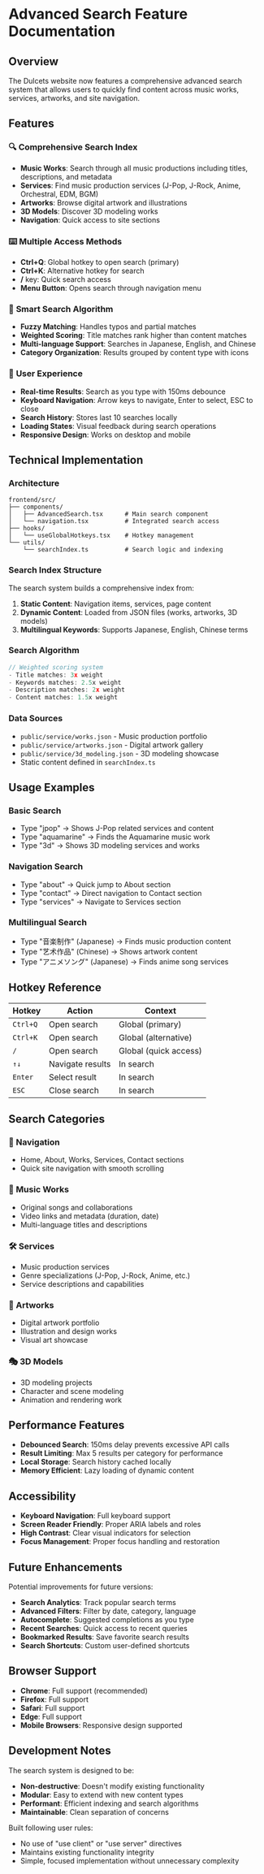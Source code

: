 # Advanced Search Feature Documentation

## Overview

The Dulcets website now features a comprehensive advanced search system that allows users to quickly find content across music works, services, artworks, and site navigation.

## Features

### 🔍 **Comprehensive Search Index**
- **Music Works**: Search through all music productions including titles, descriptions, and metadata
- **Services**: Find music production services (J-Pop, J-Rock, Anime, Orchestral, EDM, BGM)
- **Artworks**: Browse digital artwork and illustrations 
- **3D Models**: Discover 3D modeling works
- **Navigation**: Quick access to site sections

### ⌨️ **Multiple Access Methods**
- **Ctrl+Q**: Global hotkey to open search (primary)
- **Ctrl+K**: Alternative hotkey for search
- **/** key: Quick search access
- **Menu Button**: Opens search through navigation menu

### 🎯 **Smart Search Algorithm**
- **Fuzzy Matching**: Handles typos and partial matches
- **Weighted Scoring**: Title matches rank higher than content matches
- **Multi-language Support**: Searches in Japanese, English, and Chinese
- **Category Organization**: Results grouped by content type with icons

### 📱 **User Experience**
- **Real-time Results**: Search as you type with 150ms debounce
- **Keyboard Navigation**: Arrow keys to navigate, Enter to select, ESC to close
- **Search History**: Stores last 10 searches locally
- **Loading States**: Visual feedback during search operations
- **Responsive Design**: Works on desktop and mobile

## Technical Implementation

### Architecture

```
frontend/src/
├── components/
│   ├── AdvancedSearch.tsx      # Main search component
│   └── navigation.tsx          # Integrated search access
├── hooks/
│   └── useGlobalHotkeys.tsx    # Hotkey management
└── utils/
    └── searchIndex.ts          # Search logic and indexing
```

### Search Index Structure

The search system builds a comprehensive index from:

1. **Static Content**: Navigation items, services, page content
2. **Dynamic Content**: Loaded from JSON files (works, artworks, 3D models)
3. **Multilingual Keywords**: Supports Japanese, English, Chinese terms

### Search Algorithm

```typescript
// Weighted scoring system
- Title matches: 3x weight
- Keywords matches: 2.5x weight  
- Description matches: 2x weight
- Content matches: 1.5x weight
```

### Data Sources

- `public/service/works.json` - Music production portfolio
- `public/service/artworks.json` - Digital artwork gallery
- `public/service/3d_modeling.json` - 3D modeling showcase
- Static content defined in `searchIndex.ts`

## Usage Examples

### Basic Search
- Type "jpop" → Shows J-Pop related services and content
- Type "aquamarine" → Finds the Aquamarine music work
- Type "3d" → Shows 3D modeling services and works

### Navigation Search
- Type "about" → Quick jump to About section
- Type "contact" → Direct navigation to Contact section
- Type "services" → Navigate to Services section

### Multilingual Search
- Type "音楽制作" (Japanese) → Finds music production content
- Type "艺术作品" (Chinese) → Shows artwork content
- Type "アニメソング" (Japanese) → Finds anime song services

## Hotkey Reference

| Hotkey | Action | Context |
|--------|--------|---------|
| `Ctrl+Q` | Open search | Global (primary) |
| `Ctrl+K` | Open search | Global (alternative) |
| `/` | Open search | Global (quick access) |
| `↑↓` | Navigate results | In search |
| `Enter` | Select result | In search |
| `ESC` | Close search | In search |

## Search Categories

### 🧭 Navigation
- Home, About, Works, Services, Contact sections
- Quick site navigation with smooth scrolling

### 🎵 Music Works  
- Original songs and collaborations
- Video links and metadata (duration, date)
- Multi-language titles and descriptions

### 🛠️ Services
- Music production services
- Genre specializations (J-Pop, J-Rock, Anime, etc.)
- Service descriptions and capabilities

### 🎨 Artworks
- Digital artwork portfolio
- Illustration and design works
- Visual art showcase

### 🎭 3D Models
- 3D modeling projects
- Character and scene modeling
- Animation and rendering work

## Performance Features

- **Debounced Search**: 150ms delay prevents excessive API calls
- **Result Limiting**: Max 5 results per category for performance
- **Local Storage**: Search history cached locally
- **Memory Efficient**: Lazy loading of dynamic content

## Accessibility

- **Keyboard Navigation**: Full keyboard support
- **Screen Reader Friendly**: Proper ARIA labels and roles
- **High Contrast**: Clear visual indicators for selection
- **Focus Management**: Proper focus handling and restoration

## Future Enhancements

Potential improvements for future versions:

- **Search Analytics**: Track popular search terms
- **Advanced Filters**: Filter by date, category, language
- **Autocomplete**: Suggested completions as you type  
- **Recent Searches**: Quick access to recent queries
- **Bookmarked Results**: Save favorite search results
- **Search Shortcuts**: Custom user-defined shortcuts

## Browser Support

- **Chrome**: Full support (recommended)
- **Firefox**: Full support
- **Safari**: Full support  
- **Edge**: Full support
- **Mobile Browsers**: Responsive design supported

## Development Notes

The search system is designed to be:
- **Non-destructive**: Doesn't modify existing functionality
- **Modular**: Easy to extend with new content types
- **Performant**: Efficient indexing and search algorithms
- **Maintainable**: Clean separation of concerns

Built following user rules:
- No use of "use client" or "use server" directives
- Maintains existing functionality integrity
- Simple, focused implementation without unnecessary complexity

